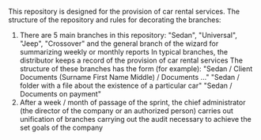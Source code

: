 
This repository is designed for the provision of car rental services.
	The structure of the repository and rules for decorating the branches:
1. There are 5 main branches in this repository: "Sedan", "Universal", "Jeep", "Crossover" and the general branch of the wizard for 	summarizing weekly or monthly reports
	In typical branches, the distributor keeps a record of the provision of car rental services
		The structure of these branches has the form (for example):
			"Sedan / Client Documents (Surname First Name Middle) / Documents ..."
			"Sedan / folder with a file about the existence of a particular car"
			"Sedan / Documents on payment"
2. After a week / month of passage of the sprint, the chief administrator (the director of the company or an authorized person) 		carries out unification of branches carrying out the audit necessary to achieve the set goals of the company
